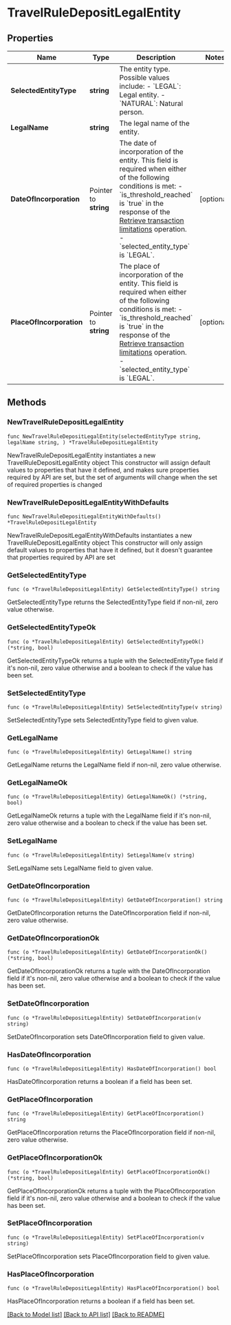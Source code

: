 # TravelRuleDepositLegalEntity

## Properties

Name | Type | Description | Notes
------------ | ------------- | ------------- | -------------
**SelectedEntityType** | **string** | The entity type. Possible values include: - &#x60;LEGAL&#x60;: Legal entity. - &#x60;NATURAL&#x60;: Natural person.  | 
**LegalName** | **string** | The legal name of the entity. | 
**DateOfIncorporation** | Pointer to **string** | The date of incorporation of the entity. This field is required when either of the following conditions is met: - &#x60;is_threshold_reached&#x60; is &#x60;true&#x60; in the response of the [Retrieve transaction limitations](https://www.cobo.com/developers/v2/api-references/travelrule/retrieve-transaction-limitations) operation. - &#x60;selected_entity_type&#x60; is &#x60;LEGAL&#x60;.  | [optional] 
**PlaceOfIncorporation** | Pointer to **string** | The place of incorporation of the entity. This field is required when either of the following conditions is met: - &#x60;is_threshold_reached&#x60; is &#x60;true&#x60; in the response of the [Retrieve transaction limitations](https://www.cobo.com/developers/v2/api-references/travelrule/retrieve-transaction-limitations) operation. - &#x60;selected_entity_type&#x60; is &#x60;LEGAL&#x60;.  | [optional] 

## Methods

### NewTravelRuleDepositLegalEntity

`func NewTravelRuleDepositLegalEntity(selectedEntityType string, legalName string, ) *TravelRuleDepositLegalEntity`

NewTravelRuleDepositLegalEntity instantiates a new TravelRuleDepositLegalEntity object
This constructor will assign default values to properties that have it defined,
and makes sure properties required by API are set, but the set of arguments
will change when the set of required properties is changed

### NewTravelRuleDepositLegalEntityWithDefaults

`func NewTravelRuleDepositLegalEntityWithDefaults() *TravelRuleDepositLegalEntity`

NewTravelRuleDepositLegalEntityWithDefaults instantiates a new TravelRuleDepositLegalEntity object
This constructor will only assign default values to properties that have it defined,
but it doesn't guarantee that properties required by API are set

### GetSelectedEntityType

`func (o *TravelRuleDepositLegalEntity) GetSelectedEntityType() string`

GetSelectedEntityType returns the SelectedEntityType field if non-nil, zero value otherwise.

### GetSelectedEntityTypeOk

`func (o *TravelRuleDepositLegalEntity) GetSelectedEntityTypeOk() (*string, bool)`

GetSelectedEntityTypeOk returns a tuple with the SelectedEntityType field if it's non-nil, zero value otherwise
and a boolean to check if the value has been set.

### SetSelectedEntityType

`func (o *TravelRuleDepositLegalEntity) SetSelectedEntityType(v string)`

SetSelectedEntityType sets SelectedEntityType field to given value.


### GetLegalName

`func (o *TravelRuleDepositLegalEntity) GetLegalName() string`

GetLegalName returns the LegalName field if non-nil, zero value otherwise.

### GetLegalNameOk

`func (o *TravelRuleDepositLegalEntity) GetLegalNameOk() (*string, bool)`

GetLegalNameOk returns a tuple with the LegalName field if it's non-nil, zero value otherwise
and a boolean to check if the value has been set.

### SetLegalName

`func (o *TravelRuleDepositLegalEntity) SetLegalName(v string)`

SetLegalName sets LegalName field to given value.


### GetDateOfIncorporation

`func (o *TravelRuleDepositLegalEntity) GetDateOfIncorporation() string`

GetDateOfIncorporation returns the DateOfIncorporation field if non-nil, zero value otherwise.

### GetDateOfIncorporationOk

`func (o *TravelRuleDepositLegalEntity) GetDateOfIncorporationOk() (*string, bool)`

GetDateOfIncorporationOk returns a tuple with the DateOfIncorporation field if it's non-nil, zero value otherwise
and a boolean to check if the value has been set.

### SetDateOfIncorporation

`func (o *TravelRuleDepositLegalEntity) SetDateOfIncorporation(v string)`

SetDateOfIncorporation sets DateOfIncorporation field to given value.

### HasDateOfIncorporation

`func (o *TravelRuleDepositLegalEntity) HasDateOfIncorporation() bool`

HasDateOfIncorporation returns a boolean if a field has been set.

### GetPlaceOfIncorporation

`func (o *TravelRuleDepositLegalEntity) GetPlaceOfIncorporation() string`

GetPlaceOfIncorporation returns the PlaceOfIncorporation field if non-nil, zero value otherwise.

### GetPlaceOfIncorporationOk

`func (o *TravelRuleDepositLegalEntity) GetPlaceOfIncorporationOk() (*string, bool)`

GetPlaceOfIncorporationOk returns a tuple with the PlaceOfIncorporation field if it's non-nil, zero value otherwise
and a boolean to check if the value has been set.

### SetPlaceOfIncorporation

`func (o *TravelRuleDepositLegalEntity) SetPlaceOfIncorporation(v string)`

SetPlaceOfIncorporation sets PlaceOfIncorporation field to given value.

### HasPlaceOfIncorporation

`func (o *TravelRuleDepositLegalEntity) HasPlaceOfIncorporation() bool`

HasPlaceOfIncorporation returns a boolean if a field has been set.


[[Back to Model list]](../README.md#documentation-for-models) [[Back to API list]](../README.md#documentation-for-api-endpoints) [[Back to README]](../README.md)


